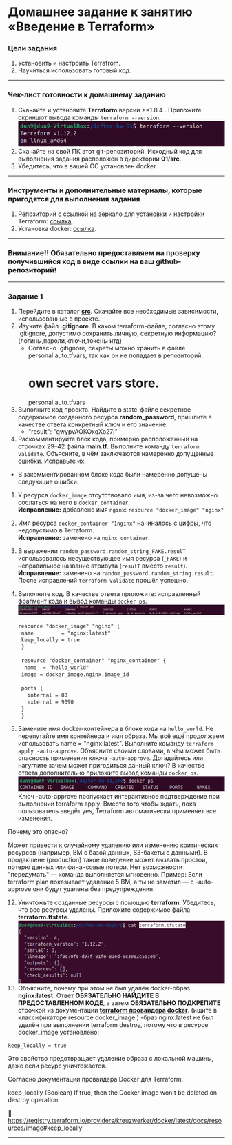 # Домашнее задание к занятию «Введение в Terraform»

### Цели задания

1. Установить и настроить Terrafrom.
2. Научиться использовать готовый код.

------

### Чек-лист готовности к домашнему заданию

1. Скачайте и установите **Terraform** версии >=1.8.4 . Приложите скриншот вывода команды ```terraform --version```.
   ![PNG](https://github.com/Dun9Dev/ter-hw-01/blob/main/img/Screenshot_2.png)
3. Скачайте на свой ПК этот git-репозиторий. Исходный код для выполнения задания расположен в директории **01/src**.
4. Убедитесь, что в вашей ОС установлен docker.

------

### Инструменты и дополнительные материалы, которые пригодятся для выполнения задания

1. Репозиторий с ссылкой на зеркало для установки и настройки Terraform: [ссылка](https://github.com/netology-code/devops-materials).
2. Установка docker: [ссылка](https://docs.docker.com/engine/install/ubuntu/). 
------
### Внимание!! Обязательно предоставляем на проверку получившийся код в виде ссылки на ваш github-репозиторий!
------

### Задание 1

1. Перейдите в каталог [**src**](https://github.com/netology-code/ter-homeworks/tree/main/01/src). Скачайте все необходимые зависимости, использованные в проекте. 
2. Изучите файл **.gitignore**. В каком terraform-файле, согласно этому .gitignore, допустимо сохранить личную, секретную информацию?(логины,пароли,ключи,токены итд)
   - Согласно .gitignore, секреты можно хранить в файле personal.auto.tfvars, так как он не попадает в репозиторий:
     # own secret vars store.
     personal.auto.tfvars
4. Выполните код проекта. Найдите  в state-файле секретное содержимое созданного ресурса **random_password**, пришлите в качестве ответа конкретный ключ и его значение.
    - "result": "gwypvAOKOxqXo27j"
6. Раскомментируйте блок кода, примерно расположенный на строчках 29–42 файла **main.tf**.
Выполните команду ```terraform validate```. Объясните, в чём заключаются намеренно допущенные ошибки. Исправьте их.
  - В закомментированном блоке кода были намеренно допущены следующие ошибки:

 1. У ресурса `docker_image` отсутствовало имя, из-за чего невозможно сослаться на него в `docker_container`.  
    **Исправление:** добавлено имя `nginx`: `resource "docker_image" "nginx"`

 2. Имя ресурса `docker_container "1nginx"` начиналось с цифры, что недопустимо в Terraform.  
   **Исправление:** заменено на `nginx_container`.

 3. В выражении `random_password.random_string_FAKE.resulT` использовалось несуществующее имя ресурса (`_FAKE`) и неправильное название атрибута (`resulT` вместо `result`).  
    **Исправление:** заменено на `random_password.random_string.result`.
 После исправлений `terraform validate` прошёл успешно.

8. Выполните код. В качестве ответа приложите: исправленный фрагмент кода и вывод команды ```docker ps```.
   ![PNG](https://github.com/Dun9Dev/ter-hw-01/blob/main/img/Screenshot_3.png)
   ```
   resource "docker_image" "nginx" {
    name         = "nginx:latest"
    keep_locally = true
    }

    resource "docker_container" "nginx_container" {
     name  = "hello_world"
    image = docker_image.nginx.image_id

    ports {
      internal = 80
      external = 9090
    }
    }
   ```
10. Замените имя docker-контейнера в блоке кода на ```hello_world```. Не перепутайте имя контейнера и имя образа. Мы всё ещё продолжаем использовать name = "nginx:latest". Выполните команду ```terraform apply -auto-approve```.
Объясните своими словами, в чём может быть опасность применения ключа  ```-auto-approve```. Догадайтесь или нагуглите зачем может пригодиться данный ключ? В качестве ответа дополнительно приложите вывод команды ```docker ps```.
![PNG](https://github.com/Dun9Dev/ter-hw-01/blob/main/img/Screenshot_8.png)
Ключ -auto-approve пропускает интерактивное подтверждение при выполнении terraform apply.
Вместо того чтобы ждать, пока пользователь введёт yes, Terraform автоматически применяет все изменения.

Почему это опасно? 

Может привести к случайному удалению или изменению критических ресурсов (например, ВМ с базой данных, S3-бакеты с данными).
В продакшене (production) такое поведение может вызвать простои, потерю данных или финансовые потери.
Нет возможности "передумать" — команда выполняется мгновенно.
Пример:
Если terraform plan показывает удаление 5 ВМ, а ты не заметил — с -auto-approve они будут удалены без предупреждения.

12. Уничтожьте созданные ресурсы с помощью **terraform**. Убедитесь, что все ресурсы удалены. Приложите содержимое файла **terraform.tfstate**.
    ![PNG](https://github.com/Dun9Dev/ter-hw-01/blob/main/img/Screenshot_9.png)
14. Объясните, почему при этом не был удалён docker-образ **nginx:latest**. Ответ **ОБЯЗАТЕЛЬНО НАЙДИТЕ В ПРЕДОСТАВЛЕННОМ КОДЕ**, а затем **ОБЯЗАТЕЛЬНО ПОДКРЕПИТЕ** строчкой из документации [**terraform провайдера docker**](https://docs.comcloud.xyz/providers/kreuzwerker/docker/latest/docs).  (ищите в классификаторе resource docker_image )
    -браз nginx:latest не был удалён при выполнении terraform destroy, потому что в ресурсе docker_image установлено:
```
keep_locally = true
```
Это свойство предотвращает удаление образа с локальной машины, даже если ресурс уничтожается.

Согласно документации провайдера Docker для Terraform:

keep_locally (Boolean) If true, then the Docker image won't be deleted on destroy operation. 

🔗 https://registry.terraform.io/providers/kreuzwerker/docker/latest/docs/resources/image#keep_locally 


------
